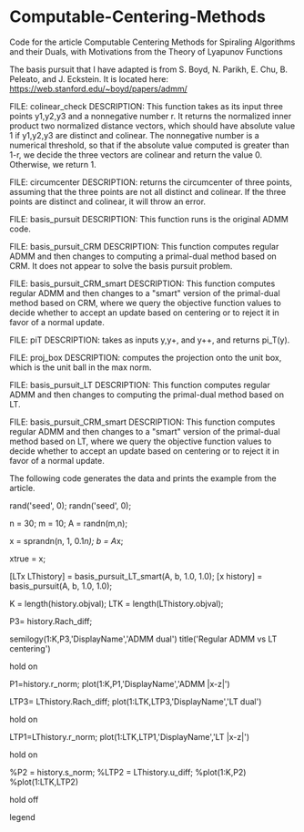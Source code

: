 # Computable-Centering-Methods
Code for the article Computable Centering Methods for Spiraling Algorithms and their Duals, with Motivations from the Theory of Lyapunov Functions

The basis pursuit that I have adapted is from S. Boyd, N. Parikh, E. Chu, B. Peleato, and J. Eckstein. It is located here: https://web.stanford.edu/~boyd/papers/admm/

FILE: colinear_check
DESCRIPTION: This function takes as its input three points y1,y2,y3 and a nonnegative number r. It returns the normalized inner product two normalized distance vectors, which should have absolute value 1 if y1,y2,y3 are distinct and colinear. The nonnegative number is a numerical threshold, so that if the absolute value computed is greater than 1-r, we decide the three vectors are colinear and return the value 0. Otherwise, we return 1.

FILE: circumcenter
DESCRIPTION: returns the circumcenter of three points, assuming that the three points are not all distinct and colinear. If the three points are distinct and colinear, it will throw an error.

FILE: basis_pursuit
DESCRIPTION: This function runs is the original ADMM code.

FILE: basis_pursuit_CRM
DESCRIPTION: This function computes regular ADMM and then changes to computing a primal-dual method based on CRM. It does not appear to solve the basis pursuit problem.

FILE: basis_pursuit_CRM_smart
DESCRIPTION: This function computes regular ADMM and then changes to a "smart" version of the primal-dual method based on CRM, where we query the objective function values to decide whether to accept an update based on centering or to reject it in favor of a normal update.

FILE: piT
DESCRIPTION: takes as inputs y,y+, and y++, and returns pi_T(y).

FILE: proj_box
DESCRIPTION: computes the projection onto the unit box, which is the unit ball in the max norm.

FILE: basis_pursuit_LT
DESCRIPTION: This function computes regular ADMM and then changes to computing the primal-dual method based on LT.

FILE: basis_pursuit_CRM_smart
DESCRIPTION: This function computes regular ADMM and then changes to a "smart" version of the primal-dual method based on LT, where we query the objective function values to decide whether to accept an update based on centering or to reject it in favor of a normal update.



The following code generates the data and prints the example from the article.

rand('seed', 0);
randn('seed', 0);

n = 30;
m = 10;
A = randn(m,n);

x = sprandn(n, 1, 0.1*n);
b = A*x;

xtrue = x;

[LTx LThistory] = basis_pursuit_LT_smart(A, b, 1.0, 1.0);
[x history] = basis_pursuit(A, b, 1.0, 1.0);

K = length(history.objval);
LTK = length(LThistory.objval);

P3= history.Rach_diff;

semilogy(1:K,P3,'DisplayName','ADMM dual')
title('Regular ADMM vs LT centering')

hold on

P1=history.r_norm;
plot(1:K,P1,'DisplayName','ADMM |x-z|')

LTP3= LThistory.Rach_diff;
plot(1:LTK,LTP3,'DisplayName','LT dual')

hold on

LTP1=LThistory.r_norm;
plot(1:LTK,LTP1,'DisplayName','LT |x-z|')

hold on 

%P2 = history.s_norm;
%LTP2 = LThistory.u_diff;
%plot(1:K,P2)
%plot(1:LTK,LTP2)

hold off

legend


